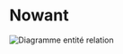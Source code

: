 # Nowant
![Diagramme entité relation](https://github.com/user-attachments/assets/04c8a7f4-fc3a-40a6-90db-7e9d6bdb3300)
